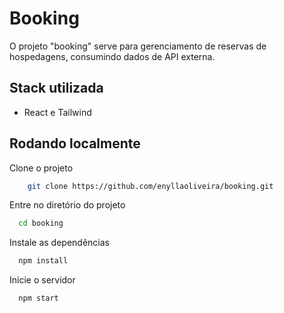# Booking

O projeto "booking" serve para gerenciamento de reservas de hospedagens, consumindo dados de API externa. 

## Stack utilizada

- React e Tailwind

## Rodando localmente

Clone o projeto

```bash
    git clone https://github.com/enyllaoliveira/booking.git
```

Entre no diretório do projeto

```bash
  cd booking
```

Instale as dependências

```bash
  npm install
```

Inicie o servidor

```bash
  npm start
```

